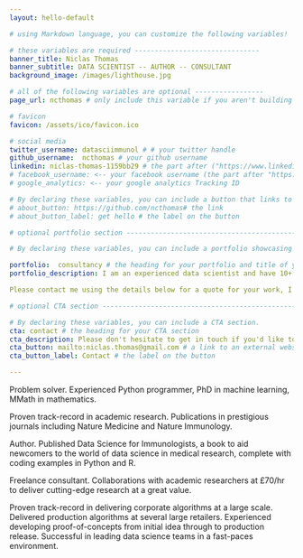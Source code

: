 ```yaml
---
layout: hello-default

# using Markdown language, you can customize the following variables!

# these variables are required -------------------------------
banner_title: Niclas Thomas
banner_subtitle: DATA SCIENTIST -- AUTHOR -- CONSULTANT
background_image: /images/lighthouse.jpg

# all of the following variables are optional -----------------
page_url: ncthomas # only include this variable if you aren't building the page to your primary domain 

# favicon
favicon: /assets/ico/favicon.ico

# social media
twitter_username: datasciimmunol # # your twitter handle
github_username:  ncthomas # your github username
linkedin: niclas-thomas-1159bb29 # the part after ("https://www.linkedin.com/in/...")
# facebook_username: <-- your facebook username (the part after "https://www.facebook.com/...")
# google_analytics: <-- your google analytics Tracking ID

# By declaring these variables, you can include a button that links to an external website or to media.
# about_button: https://github.com/ncthomas# the link
# about_button_label: get hello # the label on the button

# optional portfolio section ------------------------------------------

# By declaring these variables, you can include a portfolio showcasing your work and organize your portfolio's items into a custom layout, all without adding any CSS. In addition, you must 1) create an HTML file in the_includes folder for each project with the text you'd like to display, and 2) create a YAML file in the _data folder describing the order in which each project should be shown and categorized. See `/includes/example.html` and `/_data/work.yml` for examples.

portfolio:  consultancy # the heading for your portfolio and title of your YAML file
portfolio_description: I am an experienced data scientist and have 10+ years solving all sorts of problems. For any medical research data science problems, I am available at the competitive rate of £70/hr.

Please contact me using the details below for a quote for your work, I'm always happy to help!

# optional CTA section --------------------------------------------------

# By declaring these variables, you can include a CTA section.
cta: contact # the heading for your CTA section
cta_description: Please don't hesitate to get in touch if you'd like to collaborate or get a quote for work. # a description to be desplayed below the heading and above the content
cta_button: mailto:niclas.thomas@gmail.com # a link to an external website or to media
cta_button_label: Contact # the label on the button

---			
```

[//]: # (write a bit about yourself here)

Problem solver. Experienced Python programmer, PhD in machine learning, MMath in mathematics.

Proven track-record in academic research. Publications in prestigious journals including Nature Medicine and Nature Immunology.

Author. Published Data Science for Immunologists, a book to aid newcomers to the world of data science in medical research, complete with coding examples in Python and R.

Freelance consultant. Collaborations with academic researchers at £70/hr to deliver cutting-edge research at a great value.

Proven track-record in delivering corporate algorithms at a large scale. Delivered production algorithms at several large retailers. Experienced developing proof-of-concepts from initial idea through to production release. Successful in leading data science teams in a fast-paces environment.